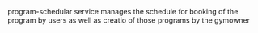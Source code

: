 program-schedular service manages the schedule for booking of the program by users as well as creatio of those programs by the gymowner 